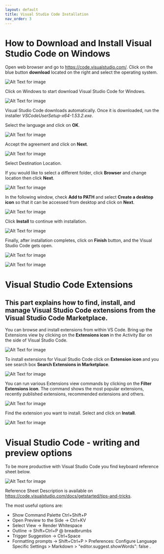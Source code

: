 ```yaml
---
layout: default
title: Visual Studio Code Installation
nav_order: 3
---
```


# **How to Download and Install Visual Studio Code on Windows**
Open web browser and go to https://code.visualstudio.com/. 
Click on the blue button **download** located on the right and select the operating system. 

![Alt Text for image](/assets/download.jpg) 

Click on Windows to start download Visual Studio Code for Windows.

![Alt Text for image](/assets/vsc_installation.jpg) 

Visual Studio Code downloads automatically. Once it is downloaded,
 run the installer *VSCodeUserSetup-x64-1.53.2.exe*. 
 
Select the language and click on **OK**.  

![Alt Text for image](/assets/select_language.jpg)

Accept the agreement and click on **Next**.

![Alt Text for image](/assets/instalacja.png) 

Select Destination Location. 
 
 If you would like to select a different folder, click **Browser** and change location then click **Next**.

  ![Alt Text for image](/assets/installation_3.png)

 In the following window, check **Add to PATH** and select **Create a desktop icon** so that it can be accessed from desktop and click on **Next**. 

  ![Alt Text for image](/assets/installation_5.png)

Click **Install** to continue with installation. 

![Alt Text for image](/assets/installation_6.png)

Finally, after installation completes, click on **Finish** button, and the Visual Studio Code gets open.

  ![Alt Text for image](/assets/installation_8.png)

![Alt Text for image](/assets/installation_9.png)


# **Visual Studio Code Extensions** 

## This part explains how to find, install, and manage Visual Studio Code extensions from the Visual Studio Code Marketplace.

You can browse and install extensions from within VS Code. Bring up the Extensions view by clicking on the **Extensions icon** in the Activity Bar on the side of Visual Studio Code.

![Alt Text for image](/assets/extensions_view_icon.png)

To install extensions for Visual Studio Code click on **Extension icon** and you see search box **Search Extensions in Marketplace**. 

![Alt Text for image](/assets/marketplace_2.jpg)

You can run various Extensions view commands by clicking on the **Filter Extensions icon**. The command shows the most popular extensions, recently published extensions, recommended extensions and others.  


![Alt Text for image](/assets/popular.jpg)

Find the extension you want to install. Select and click on **Install**. 


![Alt Text for image](/assets/instal.jpg)

# **Visual Studio Code - writing and preview options**

To be more productive with Visual Studio Code you find keyboard reference sheet below. 


![Alt Text for image](/assets/KeyboardReferenceSheet.png)

Reference Sheet Description is available on https://code.visualstudio.com/docs/getstarted/tips-and-tricks. 

The most useful options are: 

* Show Command Palette Ctrl+Shift+P
* Open Preview to the Side -> Ctrl+KV 
* Select View -> Render Whitespace
* Outline -> Shift+Ctrl+P @ breadbrumbs 
* Trigger Suggestion -> Ctrl+Space
* Formatting prompts -> Shift+Ctrl+P > Preferences: Configure Language Specific Settings > Markdown > "editor.suggest.showWords": false . 




